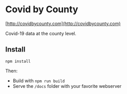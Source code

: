 # Covid by County

[http://covidbycounty.com](http://covidbycounty.com)

Covid-19 data at the county level.

## Install

```
npm install
```

Then:

- Build with `npm run build`
- Serve the `/docs` folder with your favorite webserver
